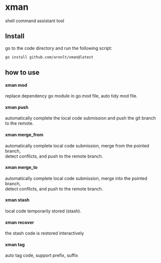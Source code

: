 # xman
shell command assistant tool

## Install
go to the code directory and run the following script:

```bash
go install github.com/aronlt/xman@latest
```

## how to use
#### xman mod
replace dependency go module in go.mod file, auto tidy mod file.

#### xman push
automatically complete the local code submission and push the git branch to the remote.

#### xman merge_from
automatically complete local code submission, merge from the pointed branch, </br> detect conflicts, and push to the remote branch.

#### xman merge_to
automatically complete local code submission, merge into the pointed branch, </br> detect conflicts, and push to the remote branch.

#### xman stash
local code temporarily stored (stash).

#### xman recover
the stash code is restored interactively

#### xman tag
auto tag code, support prefix, suffix
